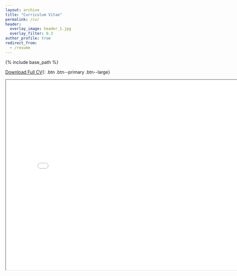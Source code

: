 ```yaml
---
layout: archive
title: "Curriculum Vitae"
permalink: /cv/
header:
  overlay_image: header_1.jpg
  overlay_filter: 0.3
author_profile: true
redirect_from:
  - /resume
---
```


{% include base_path %}

[Download Full CV](http://katreparitosh.github.io/files/Paritosh_Katre_CV.pdf){: .btn .btn--primary .btn--large}

<iframe src="../files/Paritosh_Katre_CV.pdf" height="600" width="800"></iframe> 
